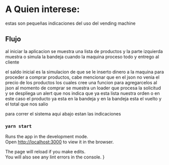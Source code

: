 # A Quien interese:

estas son pequeñas indicaciones del uso del vending machine

## Flujo

al iniciar la aplicacion se muestra una lista de productos y la parte izquierda muestra o simula
la bandeja cuando la maquina proceso todo y entrego al cliente

el saldo inicial es la simulacion de que se le inserto dinero a la maquina para proceder a comprar productos,
cabe mencionar que en el json no venia el precio de los productos los cuales cree una funcion para agregarcelos al json
al momento de comprar se muestra un loader que procesa la solicitud y se despliega un alert que nos indica que ya esta lista nuestra orden o en este caso el producto ya esta en la bandeja y en la bandeja esta el vuelto y el total que nos salio

para correr el sistema aqui abajo estan las indicaciones

### `yarn start`

Runs the app in the development mode.\
Open [http://localhost:3000](http://localhost:3000) to view it in the browser.

The page will reload if you make edits.\
You will also see any lint errors in the console.
}
